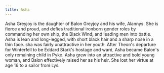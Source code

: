 ```yaml
---
title: Asha
---
```


Asha Greyjoy is the daughter of Balon Greyjoy and his wife, Alannys. She is fierce and proud, and defies traditional ironborn gender roles by commanding her own ship, the Black Wind, and leading men into battle. Asha is lean and long-legged, with short black hair and a sharp nose in a thin face. sha was fairly unattractive in her youth. After Theon's departure for Winterfell to be Eddard Stark's hostage and ward, Asha became Balon's only remaining child in Pyke. Asha grew into an attractive and bold young woman, and Balon effectively raised her as his heir. She lost her virtue at age 16 to a sailor from Lys.


